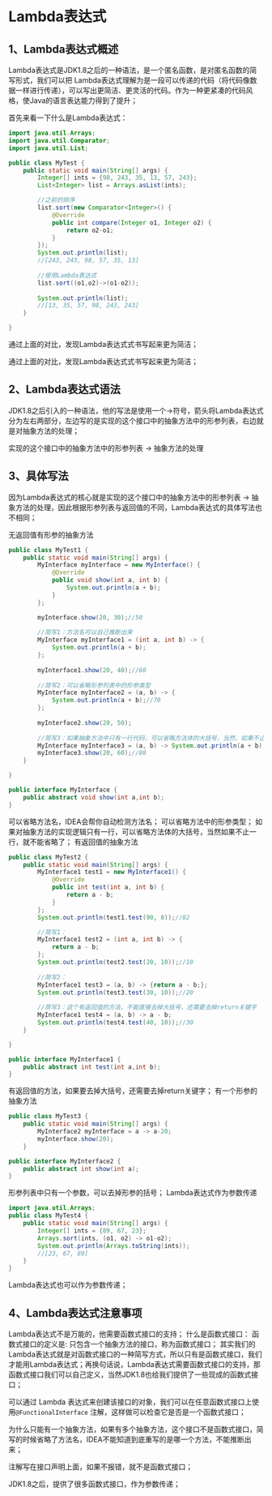# Lambda表达式



## 1、Lambda表达式概述

Lambda表达式是JDK1.8之后的一种语法，是一个匿名函数，是对匿名函数的简写形式，我们可以把 Lambda表达式理解为是一段可以传递的代码（将代码像数据一样进行传递），可以写出更简洁、更灵活的代码。作为一种更紧凑的代码风格，使Java的语言表达能力得到了提升；

首先来看一下什么是Lambda表达式：

```java
import java.util.Arrays;
import java.util.Comparator;
import java.util.List;

public class MyTest {
    public static void main(String[] args) {
        Integer[] ints = {98, 243, 35, 13, 57, 243};
        List<Integer> list = Arrays.asList(ints);

        //之前的排序
        list.sort(new Comparator<Integer>() {
            @Override
            public int compare(Integer o1, Integer o2) {
                return o2-o1;
            }
        });
        System.out.println(list);
        //[243, 243, 98, 57, 35, 13]
    
        //使用Lambda表达式
        list.sort((o1,o2)->(o1-o2));
    
        System.out.println(list);
        //[13, 35, 57, 98, 243, 243]
    }

}
```


通过上面的对比，发现Lambda表达式式书写起来更为简洁；

通过上面的对比，发现Lambda表达式式书写起来更为简洁；

## 2、Lambda表达式语法

JDK1.8之后引入的一种语法，他的写法是使用一个->符号，箭头将Lambda表达式分为左右两部分，左边写的是实现的这个接口中的抽象方法中的形参列表，右边就是对抽象方法的处理；

实现的这个接口中的抽象方法中的形参列表 -> 抽象方法的处理

## 3、具体写法

因为Lambda表达式的核心就是实现的这个接口中的抽象方法中的形参列表 -> 抽象方法的处理，因此根据形参列表与返回值的不同，Lambda表达式的具体写法也不相同；

无返回值有形参的抽象方法

```java
public class MyTest1 {
    public static void main(String[] args) {
        MyInterface myInterface = new MyInterface() {
            @Override
            public void show(int a, int b) {
                System.out.println(a + b);
            }
        };

        myInterface.show(20, 30);//50
    
        //简写1：方法名可以自己推断出来
        MyInterface myInterface1 = (int a, int b) -> {
            System.out.println(a + b);
        };
    
        myInterface1.show(20, 40);//60
    
        //简写2：可以省略形参列表中的形参类型
        MyInterface myInterface2 = (a, b) -> {
            System.out.println(a + b);//70
        };
    
        myInterface2.show(20, 50);
    
        //简写3：如果抽象方法中只有一行代码，可以省略方法体的大括号，当然，如果不止一行，就不能省略
        MyInterface myInterface3 = (a, b) -> System.out.println(a + b);
        myInterface3.show(20, 60);//80
    }

}
```

```java
public interface MyInterface {
    public abstract void show(int a,int b);
}
```

可以省略方法名，IDEA会帮你自动检测方法名；
可以省略方法中的形参类型；
如果对抽象方法的实现逻辑只有一行，可以省略方法体的大括号，当然如果不止一行，就不能省略了；
有返回值的抽象方法

```java
public class MyTest2 {
    public static void main(String[] args) {
        MyInterface1 test1 = new MyInterface1() {
            @Override
            public int test(int a, int b) {
                return a - b;
            }
        };
        System.out.println(test1.test(90, 8));//82

        //简写1：
        MyInterface1 test2 = (int a, int b) -> {
            return a - b;
        };
        System.out.println(test2.test(20, 10));//10
    
        //简写2：
        MyInterface1 test3 = (a, b) -> {return a - b;};
        System.out.println(test3.test(30, 10));//20
    
        //简写3：这个有返回值的方法，不能直接去掉大括号，还需要去掉return关键字
        MyInterface1 test4 = (a, b) -> a - b;
        System.out.println(test4.test(40, 10));//30
    }

}
```

```java
public interface MyInterface1 {
    public abstract int test(int a,int b);
}
```

有返回值的方法，如果要去掉大括号，还需要去掉return关键字；
有一个形参的抽象方法

```java
public class MyTest3 {
    public static void main(String[] args) {
        MyInterface2 myInterface = a -> a-20;
        myInterface.show(20);
    }
```

```java
public interface MyInterface2 {
    public abstract int show(int a);
}
```

形参列表中只有一个参数，可以去掉形参的括号；
Lambda表达式作为参数传递

```java
import java.util.Arrays;
public class MyTest4 {
    public static void main(String[] args) {
        Integer[] ints = {89, 67, 23};
        Arrays.sort(ints, (o1, o2) -> o1-o2);
        System.out.println(Arrays.toString(ints));
        //[23, 67, 89]
    }
}
```


Lambda表达式也可以作为参数传递；

## 4、Lambda表达式注意事项

Lambda表达式不是万能的，他需要函数式接口的支持；
什么是函数式接口：
函数式接口的定义是: 只包含一个抽象方法的接口，称为函数式接口；
其实我们的Lambda表达式就是对函数式接口的一种简写方式，所以只有是函数式接口，我们才能用Lambda表达式；再换句话说，Lambda表达式需要函数式接口的支持，那函数式接口我们可以自己定义，当然JDK1.8也给我们提供了一些现成的函数式接口；


可以通过 Lambda 表达式来创建该接口的对象，我们可以在任意函数式接口上使用`@FunctionalInterface` 注解，这样做可以检查它是否是一个函数式接口；

为什么只能有一个抽象方法，如果有多个抽象方法，这个接口不是函数式接口，简写的时候省略了方法名，IDEA不能知道到底重写的是哪一个方法，不能推断出来；

注解写在接口声明上面，如果不报错，就不是函数式接口；

JDK1.8之后，提供了很多函数式接口，作为参数传递；

